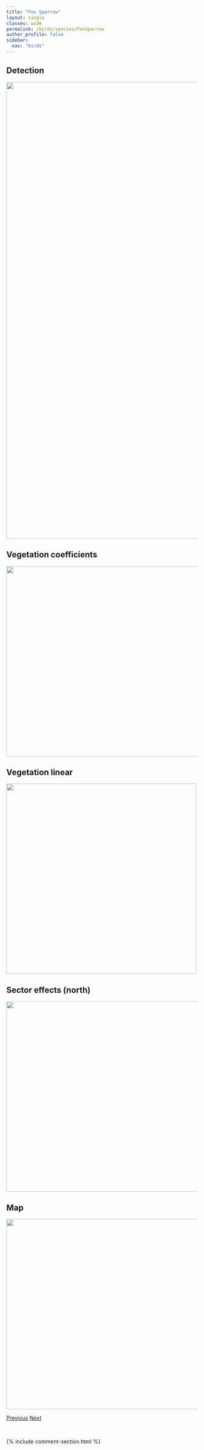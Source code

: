 ```yaml
---
title: "Fox Sparrow"
layout: single
classes: wide
permalink: /birds/species/FoxSparrow
author_profile: false
sidebar:
  nav: "birds"
---
```


<h2>Detection</h2>

<a href="https://drive.google.com/uc?export=view&id=1xWEKgJvYvBlmVluCOI8Ota2XpBUArh30">
<img src="https://drive.google.com/uc?export=view&id=1xWEKgJvYvBlmVluCOI8Ota2XpBUArh30" height = "1200" width = "800">
</a>

<h2>Vegetation coefficients</h2>

<a href="https://drive.google.com/uc?export=view&id=1zs7l1xQqfAfdFG6r6I3zP29Nro6LSQbG">
<img src="https://drive.google.com/uc?export=view&id=1zs7l1xQqfAfdFG6r6I3zP29Nro6LSQbG" height = "500" width = "1000">
</a>

<h2>Vegetation linear</h2>

<a href="https://drive.google.com/uc?export=view&id=1ndnF5x8d7fzusqO26fhs02vrlkGwN2hA">
<img src="https://drive.google.com/uc?export=view&id=1ndnF5x8d7fzusqO26fhs02vrlkGwN2hA" height = "500" width = "500">
</a>

<h2>Sector effects (north)</h2>

<a href="https://drive.google.com/uc?export=view&id=1yWl8WMA5MEZvgMjoHSpOe7H4dljIaLjr">
<img src="https://drive.google.com/uc?export=view&id=1yWl8WMA5MEZvgMjoHSpOe7H4dljIaLjr" height = "500" width = "1000">
</a>

<h2>Map</h2>

<a href="https://drive.google.com/uc?export=view&id=1kmeDnereniWJ0czumfIcoKUiBnUBMEsq">
<img src="https://drive.google.com/uc?export=view&id=1kmeDnereniWJ0czumfIcoKUiBnUBMEsq" height = "500" width = "1500">
</a>

<a href="/birds/species/EveningGrosbeak/" class="pagination--pager" title="Evening Grosbeak">Previous</a> <a href="/birds/species/ForstersTern/" class="pagination--pager" title="Forster's Tern">Next</a>

<p>&nbsp;</p>

{% include comment-section.html %}

